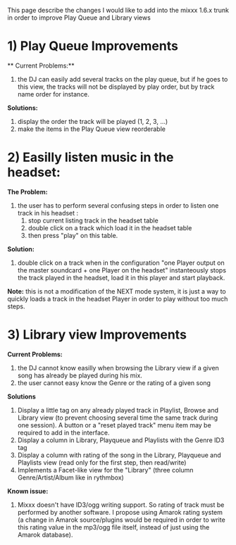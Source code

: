 This page describe the changes I would like to add into the mixxx 1.6.x
trunk in order to improve Play Queue and Library views

# 1\) Play Queue Improvements

\*\* Current Problems:\*\*

1.   the DJ can easily add several tracks on the play queue, but if he
    goes to this view, the tracks will not be displayed by play order,
    but by track name order for instance.

**Solutions:**

1.  display the order the track will be played (1, 2, 3, ...)
2.  make the items in the Play Queue view reorderable

# 2\) Easilly listen music in the headset:

**The Problem:**

1.  the user has to perform several confusing steps in order to listen
    one track in his headset : 
    1.  stop current listing track in the headset table
    2.  double click on a track which load it in the headset table
    3.  then press "play" on this table.

**Solution:**

1.  double click on a track when in the configuration "one Player output
    on the master soundcard + one Player on the headset" instanteously
    stops the track played in the headset, load it in this player and
    start playback.

**Note:** this is not a modification of the NEXT mode system, it is just
a way to quickly loads a track in the headset Player in order to play
without too much steps.

# 3\) Library view Improvements

**Current Problems:**

1.  the DJ cannot know easilly when browsing the Library view if a given
    song has already be played during his mix.
2.  the user cannot easy know the Genre or the rating of a given song

**Solutions**

1.  Display a little tag on any already played track in Playlist, Browse
    and Library view (to prevent choosing several time the same track
    during one session). A button or a "reset played track" menu item
    may be required to add in the interface.
2.  Display a column in Library, Playqueue and Playlists with the Genre
    ID3 tag
3.  Display a column with rating of the song in the Library, Playqueue
    and Playlists view (read only for the first step, then read/write)
4.  Implements a Facet-like view for the "Library" (three column
    Genre/Artist/Album like in rythmbox)

**Known issue:**

1.  Mixxx doesn't have ID3/ogg writing support. So rating of track must
    be performed by another software. I propose using Amarok rating
    system (a change in Amarok source/plugins would be required in order
    to write this rating value in the mp3/ogg file itself, instead of
    just using the Amarok database).
